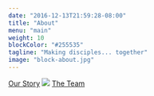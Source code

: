 ```yaml
---
date: "2016-12-13T21:59:28-08:00"
title: "About"
menu: "main"
weight: 10
blockColor: "#255535"
tagline: "Making disciples... together"
image: "block-about.jpg"
---
```


<div class="page-buttons">
  <a href="our-story/">Our Story</a>
  <img class="separator" src="img/nav-separator.png" />
  <a href="team/">The Team</a>
</div>


